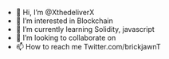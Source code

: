 - 👋 Hi, I’m @XthedeliverX
- 👀 I’m interested in Blockchain
- 🌱 I’m currently learning Solidity, javascript
- 💞️ I’m looking to collaborate on 
- 📫 How to reach me Twitter.com/brickjawnT

<!---
XthedeliverX/XthedeliverX is a ✨ special ✨ repository because its `README.md` (this file) appears on your GitHub profile.
You can click the Preview link to take a look at your changes.
--->
